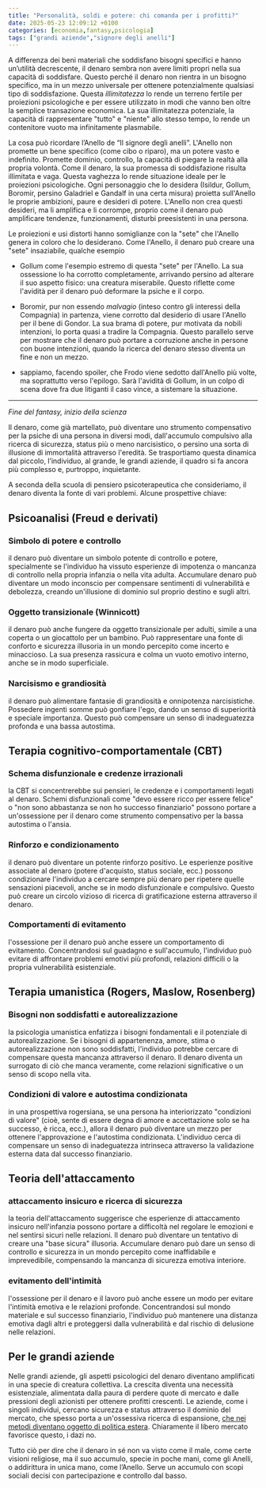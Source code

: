 ```yaml
--- 
title: "Personalità, soldi e potere: chi comanda per i profitti?" 
date: 2025-05-23 12:09:12 +0100 
categories: [economia,fantasy,psicologia] 
tags: ["grandi aziende","signore degli anelli"] 
--- 
```


A differenza dei beni materiali che soddisfano bisogni specifici e hanno un’utilità decrescente, il denaro sembra non avere limiti propri nella sua capacità di soddisfare. Questo perché il denaro non rientra in un bisogno specifico, ma in un mezzo universale per ottenere potenzialmente qualsiasi tipo di soddisfazione. Questa *illimitatezza* lo rende un terreno fertile per proiezioni psicologiche e per essere utilizzato in modi che vanno ben oltre la semplice transazione economica. La sua illimitatezza potenziale, la capacità di rappresentare "tutto" e "niente" allo stesso tempo, lo rende un contenitore vuoto ma infinitamente plasmabile.

La cosa può ricordare l’Anello de “Il signore degli anelli”.
L'Anello non promette un bene specifico (come cibo o riparo), ma un potere vasto e indefinito. Promette dominio, controllo, la capacità di piegare la realtà alla propria volontà. Come il denaro, la sua promessa di soddisfazione risulta illimitata e vaga. Questa vaghezza lo rende situazione ideale  per le proiezioni psicologiche. Ogni personaggio che lo desidera (Isildur, Gollum, Boromir, persino Galadriel e Gandalf in una certa misura) proietta sull'Anello le proprie ambizioni, paure e desideri di potere. L'Anello non crea questi desideri, ma li amplifica e li corrompe, proprio come il denaro può amplificare tendenze, funzionamenti, disturbi preesistenti in una persona.

Le proiezioni e usi distorti hanno somiglianze  con la "sete" che l'Anello genera in coloro che lo desiderano. Come l'Anello, il denaro può creare una "sete" insaziabile, qualche esempio 

* Gollum come l'esempio estremo di questa "sete" per l'Anello. La sua ossessione lo ha corrotto completamente, arrivando persino ad alterare il suo aspetto fisico: una creatura miserabile. Questo riflette come l'avidità per il denaro può deformare la psiche e il corpo. 

* Boromir, pur non essendo *malvagio* (inteso contro gli interessi della Compagnia) in partenza, viene corrotto dal desiderio di usare l'Anello per il bene di Gondor. La sua brama di potere, pur motivata da nobili intenzioni, lo porta quasi a tradire la Compagnia. Questo parallelo serve per mostrare che il denaro può portare a corruzione anche in persone con buone intenzioni, quando la ricerca del denaro stesso diventa un fine e non un mezzo.

* sappiamo, facendo spoiler, che Frodo viene sedotto dall'Anello più volte, ma soprattutto verso l'epilogo. Sarà l'avidità di Gollum, in un colpo di scena dove fra due litiganti il caso vince, a sistemare la situazione. 

---

*Fine del fantasy, inizio della scienza*

Il denaro, come già martellato, può diventare uno strumento compensativo per la psiche di una persona in diversi modi, dall'accumulo compulsivo alla ricerca di sicurezza, status più o meno narcisistico, o persino una sorta di illusione di immortalità attraverso l'eredità. Se trasportiamo questa dinamica dal piccolo, l’individuo, al grande, le grandi aziende, il quadro si fa ancora più complesso e, purtroppo, inquietante.

A seconda della scuola di pensiero psicoterapeutica che consideriamo, il denaro diventa la fonte di vari problemi. Alcune prospettive chiave:

## Psicoanalisi (Freud e derivati)

### Simbolo di potere e controllo

il denaro può diventare un simbolo potente di controllo e potere, specialmente se l'individuo ha vissuto esperienze di impotenza o mancanza di controllo nella propria infanzia o nella vita adulta. Accumulare denaro può diventare un modo inconscio per compensare sentimenti di vulnerabilità e debolezza, creando un'illusione di dominio sul proprio destino e sugli altri.

### Oggetto transizionale (Winnicott)

il denaro può anche fungere da oggetto transizionale per adulti, simile a una coperta o un giocattolo per un bambino. Può rappresentare una fonte di conforto e sicurezza illusoria in un mondo percepito come incerto e minaccioso. La sua presenza rassicura e colma un vuoto emotivo interno, anche se in modo superficiale.

### Narcisismo e grandiosità

il denaro può alimentare fantasie di grandiosità e onnipotenza narcisistiche. Possedere ingenti somme può gonfiare l'ego, dando un senso di superiorità e speciale importanza. Questo può compensare un senso di inadeguatezza profonda e una bassa autostima.

## Terapia cognitivo-comportamentale (CBT)

### Schema disfunzionale e credenze irrazionali

la CBT si concentrerebbe sui pensieri, le credenze e i comportamenti legati al denaro. Schemi disfunzionali come "devo essere ricco per essere felice" o "non sono abbastanza se non ho successo finanziario" possono portare a un'ossessione per il denaro come strumento compensativo per la bassa autostima o l'ansia.

### Rinforzo e condizionamento 

il denaro può diventare un potente rinforzo positivo. Le esperienze positive associate al denaro (potere d'acquisto, status sociale, ecc.) possono condizionare l'individuo a cercare sempre più denaro per ripetere quelle sensazioni piacevoli, anche se in modo disfunzionale e compulsivo. Questo può creare un circolo vizioso di ricerca di gratificazione esterna attraverso il denaro.

### Comportamenti di evitamento

l'ossessione per il denaro può anche essere un comportamento di evitamento. Concentrandosi sul guadagno e sull'accumulo, l'individuo può evitare di affrontare problemi emotivi più profondi, relazioni difficili o la propria vulnerabilità esistenziale.

## Terapia umanistica (Rogers, Maslow, Rosenberg)

### Bisogni non soddisfatti e autorealizzazione 

la psicologia umanistica enfatizza i bisogni fondamentali e il potenziale di autorealizzazione. Se i bisogni di appartenenza, amore, stima o autorealizzazione non sono soddisfatti, l'individuo potrebbe cercare di compensare questa mancanza attraverso il denaro. Il denaro diventa un surrogato di ciò che manca veramente, come relazioni significative o un senso di scopo nella vita.

### Condizioni di valore e autostima condizionata 

in una prospettiva rogersiana, se una persona ha interiorizzato "condizioni di valore" (cioè, sente di essere degna di amore e accettazione solo se ha successo, è ricca, ecc.), allora il denaro può diventare un mezzo per ottenere l'approvazione e l'autostima condizionata. L'individuo cerca di compensare un senso di inadeguatezza intrinseca attraverso la validazione esterna data dal successo finanziario.

## Teoria dell'attaccamento

### attaccamento insicuro e ricerca di sicurezza

la teoria dell'attaccamento suggerisce che esperienze di attaccamento insicuro nell'infanzia possono portare a difficoltà nel regolare le emozioni e nel sentirsi sicuri nelle relazioni. Il denaro può diventare un tentativo di creare una "base sicura" illusoria. Accumulare denaro può dare un senso di controllo e sicurezza in un mondo percepito come inaffidabile e imprevedibile, compensando la mancanza di sicurezza emotiva interiore.

### evitamento dell'intimità

l'ossessione per il denaro e il lavoro può anche essere un modo per evitare l'intimità emotiva e le relazioni profonde. Concentrandosi sul mondo materiale e sul successo finanziario, l'individuo può mantenere una distanza emotiva dagli altri e proteggersi dalla vulnerabilità e dal rischio di delusione nelle relazioni.

## Per le grandi aziende
Nelle grandi aziende, gli aspetti psicologici del denaro diventano amplificati in una specie di creatura collettiva. La crescita diventa una necessità esistenziale, alimentata dalla paura di perdere quote di mercato e dalle pressioni degli azionisti per ottenere profitti crescenti. Le aziende, come i singoli individui, cercano sicurezza e status attraverso il dominio del mercato, che spesso porta a un'ossessiva ricerca di espansione, [che nei metodi diventano oggetto di politica estera](https://f041.github.io/posts/tragedie-del-profitto/). Chiaramente il libero mercato favorisce questo, i dazi no. 


Tutto ciò per dire che il denaro in sé non va visto come il male, come certe visioni religiose, ma il suo accumulo, specie in poche mani, come gli Anelli, o addirittura in unica mano, come l’Anello. Serve un accumulo con scopi sociali decisi con partecipazione e controllo dal basso. 


